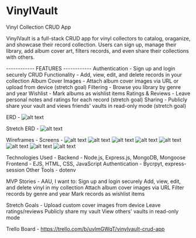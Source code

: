 # VinylVault
Vinyl Collection CRUD App


VinylVault is a full-stack CRUD app for vinyl collectors to catalog, oraganize, and showcase their record collection. Users can sign up, manage their library, add album cover art, filters records, and even share their collections with others. 

------------ FEATURES ------------
Authentication -
    Sign up and login securely
CRUD Functionality -
    Add, view, edit, and delete records in your collection
Album Cover Images -
    Attach album cover images via URL or upload from device (stretch goal)
Filtering -
    Browse you library by genre and year
Wishlist - 
    Mark albums as wishlist items
Ratings & Reviews -
    Leave personal notes and ratings for each record (stretch goal)
Sharing -
    Publicly share your vault and views friends' vaults in read-only mode (stretch goal)

ERD - 
    ![alt text](<Screenshot 2025-07-28 at 12-23-38 VinylVault CRUD App Lucidchart.png>)

Stretch ERD -
    ![alt text](<Screenshot 2025-07-28 at 12-28-09 VinylVault CRUD App Lucidchart-1.png>)

Wireframes - 
        Screens -
        ![alt text](<Landing Page-1.png>)
        ![alt text](Dashboard.png)
        ![alt text](<Add Record.png>)
        ![alt text](<Edit Record.png>)
        ![alt text](<My Collection.png>)
        ![alt text](<Record Page.png>)
        ![alt text](Wishlist.png)
        ![alt text](<Sign Up.png>)

Technologies Used -
    Backend -
        Node.js, Express.js, MongoDB, Mongoose
    Frontend - 
        EJS, HTML, CSS, JavaScript
    Authentication -
        Bycrpyt, express-session
    Other Tools -
        dotenv

MVP Stories - 
    AAU, I want to: 
        Sign up and login securely
        Add, view, edit, and delete vinyl in my collection
        Attach album cover images via URL
        Filter records by genre and year
        Mark records as wishlist items

Stretch Goals - 
    Upload custom cover images from device
    Leave ratings/reviews
    Publicly share my vault
    View others' vaults in read-only mode

Trello Board - 
    https://trello.com/b/uvImGWqT/vinylvault-crud-app